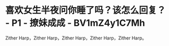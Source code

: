 # 喜欢女生半夜问你睡了吗？该怎么回复？ - P1 - 撩妹成成 - BV1mZ4y1C7Mh

Zither Harp，Zither Harp，Zither Harp，Zither Harp，Zither Harp。
